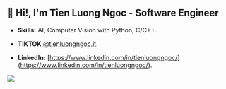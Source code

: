 ## 👋 Hi!, I'm Tien Luong Ngoc - Software Engineer

- **Skills:** AI, Computer Vision with Python, C/C++.

- **TIKTOK** [@tienluongngoc.it](https://www.tiktok.com/@tienluongngoc.it).
- **LinkedIn:** [https://www.linkedin.com/in/tienluongngoc/](https://www.linkedin.com/in/tienluongngoc/).

<img style="float: left;" src="https://github-readme-stats-git-masterrstaa-rickstaa.vercel.app/api?username=tienluongngoc&count_private=true&show_icons=true&hide_border=false">